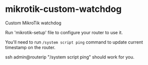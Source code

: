 # mikrotik-custom-watchdog
Custom MikroTik watchdog

Run 'mikrotik-setup' file to configure your router to use it.

You'll need to run `/system script ping` command to update current timestamp on the router.

ssh admin@routerip "/system script ping" should work for you.
